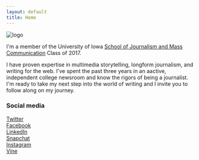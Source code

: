 ```yaml
---
layout: default
title: Home
---
```


![logo](public/DSC_0014.JPG)

I'm a member of the University of Iowa [School of Journalism and Mass Communication](http://clas.uiowa.edu/sjmc/) Class of 2017.

I have proven expertise in multimedia storytelling, longform journalism, and writing for the web. I've spent the past three years in an aactive, independent college newsroom and know the rigors of being a journalist. I'm ready to take my next step into the world of writing and I invite you to follow along on my journey.

### Social media

<!-- go to http://fontawesome.io/icons/ to see more icons -->
<p class="social-icons">
<a href="http://twitter.com/jordyhansen"><i class="fa fa-twitter-square" aria-hidden="true"></i>Twitter</a>
<br>
<a href="http://facebook.com/jordan.hansen.927"><i class="fa fa-facebook-square" aria-hidden="true"></i>Facebook</a>
<br>
<a href="https://www.linkedin.com/profile/edit?locale=en_US&trk=profile-preview"><i class="fa fa-linkedin-square" aria-hidden="true"></i>LinkedIn</a>
<br>
<a href="http://snapchat.com/jordyhansen"> <i class="fa fa-snapchat-square" aria-hidden="true"></i>Snapchat</a>
<br>
<a href="https://www.instagram.com/jordyhansen"><i class="fa fa-instagram" aria-hidden="true"></i>Instagram</a>
<br>
<a href="https://www.vine.com/jordyhansen"><i class="fa fa-vine" aria-hidden="true"></i>Vine</a>
